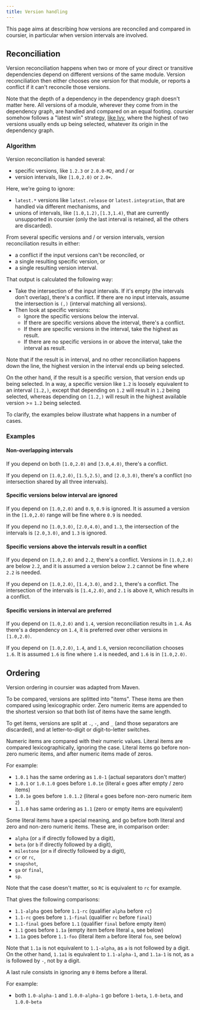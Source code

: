 ```yaml
---
title: Version handling
---
```


This page aims at describing how versions are reconciled and compared
in coursier, in particular when version intervals are involved.

## Reconciliation

Version reconciliation happens when two or more of your direct or
transitive dependencies depend on different versions of the same module.
Version reconciliation then either chooses one version for that module, or
reports a conflict if it can't reconcile those versions.

Note that the depth of a dependency in the dependency graph doesn't matter
here. All versions of a module, wherever they come from in the dependency
graph, are handled and compared on an equal footing. coursier somehow
follows a "latest win" strategy, [like Ivy](https://github.com/coursier/coursier/issues/418#issuecomment-487800709), where the highest of two versions
usually ends up being selected, whatever its origin in the dependency graph.

### Algorithm

Version reconciliation is handed several:
- specific versions, like `1.2.3` or `2.0.0-M2`, and / or
- version intervals, like `[1.0,2.0)` or `2.0+`.

Here, we're going to ignore:
- `latest.*` versions like `latest.release` or `latest.integration`, that are
handled via different mechanisms, and
- unions of intervals, like `[1.0,1.2),[1.3,1.4)`, that are currently
unsupported in coursier (only the last interval is retained, all the others
are discarded).

From several specific versions and / or version intervals, version reconciliation
results in either:
- a conflict if the input versions can't be reconciled, or
- a single resulting specific version, or
- a single resulting version interval.

That output is calculated the following way:
- Take the intersection of the input intervals. If it's empty (the intervals
don't overlap), there's a conflict. If there are no input intervals, assume
the intersection is `(,)` (interval matching all versions).
- Then look at specific versions:
  - Ignore the specific versions below the interval.
  - If there are specific versions above the interval, there's a conflict.
  - If there are specific versions in the interval, take the highest as result.
  - If there are no specific versions in or above the interval, take the
    interval as result.

Note that if the result is in interval, and no other reconciliation happens
down the line, the highest version in the interval ends up being selected.

On the other hand, if the result is a specific version, that version ends up
being selected. In a way, a specific version like `1.2` is loosely equivalent
to an interval `[1.2,)`, except that depending on `1.2` will result in `1.2`
being selected, whereas depending on `[1.2,)` will result in the highest
available version >= `1.2` being selected.

To clarify, the examples below illustrate what happens in a number of cases.

### Examples

#### Non-overlapping intervals

If you depend on both `[1.0,2.0)` and `[3.0,4.0)`, there's a conflict.

If you depend on `[1.0,2.0)`, `[1.5,2.5)`, and `[2.0,3.0)`, there's a conflict
(no intersection shared by all three intervals).

#### Specific versions below interval are ignored

If you depend on `[1.0,2.0)` and `0.9`, `0.9` is ignored. It is assumed
a version in the `[1.0,2.0)` range will be fine where `0.9` is needed.

If you depend no `[1.0,3.0)`, `[2.0,4.0)`, and `1.3`, the intersection
of the intervals is `[2.0,3.0)`, and `1.3` is ignored.

#### Specific versions above the intervals result in a conflict

If you depend on `[1.0,2.0)` and `2.2`, there's a conflict. Versions in
`[1.0,2.0)` are below `2.2`, and it is assumed a version below `2.2` cannot
be fine where `2.2` is needed.

If you depend on `[1.0,2.0)`, `[1.4,3.0)`, and `2.1`, there's a conflict.
The intersection of the intervals is `[1.4,2.0)`, and `2.1` is above it,
which results in a conflict.

#### Specific versions in interval are preferred

If you depend on `[1.0,2.0)` and `1.4`, version reconciliation results in `1.4`.
As there's a dependency on `1.4`, it is preferred over other versions in `[1.0,2.0)`.

If you depend on `[1.0,2.0)`, `1.4`, and `1.6`, version reconciliation chooses `1.6`.
It is assumed `1.6` is fine where `1.4` is needed, and `1.6` is in `[1.0,2.0)`.

## Ordering

Version ordering in coursier was adapted from Maven.

To be compared, versions are splitted into "items". These items are then
compared using lexicographic order. Zero numeric items are appended to the
shortest version so that both list of items have the same length.

To get items, versions are split at `.`, `-`, and `_` (and those separators
are discarded), and at letter-to-digit or digit-to-letter switches.

Numeric items are compared with their numeric values. Literal items are compared
lexicographically, ignoring the case. Literal items go before non-zero numeric items, and after numeric items made of zeros.

For example:
- `1.0.1` has the same ordering as `1.0-1` (actual separators don't matter)
- `1.0.1` or `1.0.1.0` goes before `1.0.1e` (literal `e` goes after empty / zero items)
- `1.0.1e` goes before `1.0.1.2` (literal `e` goes before non-zero numeric item `2`)
- `1.1.0` has same ordering as `1.1` (zero or empty items are equivalent)

Some literal items have a special meaning, and go before both literal and
zero and non-zero numeric items. These are, in comparison order:
- `alpha` (or `a` if directly followed by a digit),
- `beta` (or `b` if directly followed by a digit),
- `milestone` (or `m` if directly followed by a digit),
- `cr` or `rc`,
- `snapshot`,
- `ga` or `final`,
- `sp`.

Note that the case doesn't matter, so `RC` is equivalent to `rc` for example.

That gives the following comparisons:
- `1.1-alpha` goes before `1.1-rc` (qualifier `alpha` before `rc`)
- `1.1-rc` goes before `1.1-final` (qualifier `rc` before `final`)
- `1.1-final` goes before `1.1` (qualifier `final` before empty item)
- `1.1` goes before `1.1a` (empty item before literal `a`, see below)
- `1.1a` goes before `1.1-foo` (literal item `a` before literal `foo`, see below)

Note that `1.1a` is not equivalent to `1.1-alpha`, as `a` is not followed
by a digit. On the other hand, `1.1a1` is equivalent to `1.1-alpha-1`,
and `1.1a-1` is not, as `a` is followed by `-`, not by a digit.

A last rule consists in ignoring any `0` items before a literal.

For example:
- both `1.0-alpha-1` and `1.0.0-alpha-1` go before `1-beta`, `1.0-beta`, and `1.0.0-beta`
